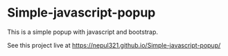 # Simple-javascript-popup
This is a simple popup with javascript and bootstrap.
<br/>

See this project live at https://nepul321.github.io/Simple-javascript-popup/
